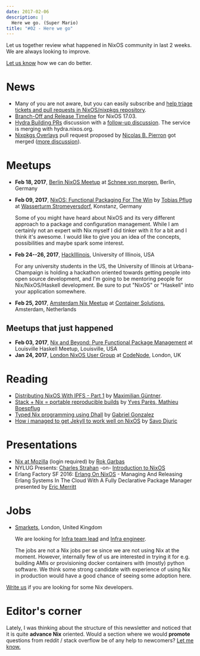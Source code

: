 ```yaml
---
date: 2017-02-06
description: |
  Here we go. (Super Mario)
title: "#02 - Here we go"
---
```


Let us together review what happened in NixOS community in last 2 weeks.
We are always looking to improve.

[Let us know](https://github.com/nixos/nixos-weekly/issues/new) how we
can do better.

# News

-   Many of you are not aware, but you can easily subscribe and [help
    triage tickets and pull requests in NixOS/nixpkgs
    repository](https://www.codetriage.com/nixos/nixpkgs).
-   [Branch-Off and Release
    Timeline](http://lists.science.uu.nl/pipermail/nix-dev/2017-January/022584.html)
    for NixOS 17.03.
-   [Hydra Building
    PRs](http://lists.science.uu.nl/pipermail/nix-dev/2017-January/022621.html)
    discussion with a [follow-up
    discussion](http://lists.science.uu.nl/pipermail/nix-dev/2017-January/022643.html).
    The service is merging with hydra.nixos.org.
-   [Nixpkgs Overlays](https://github.com/NixOS/nixpkgs/pull/21243) pull
    request proposed by [Nicolas B. Pierron](https://github.com/nbp) got
    merged ([more
    discussion](https://www.mail-archive.com/nix-dev@lists.science.uu.nl/msg29484.html)).

# Meetups

-   **Feb 18, 2017**, [Berlin NixOS
    Meetup](https://www.meetup.com/Berlin-NixOS-Meetup/events/237045577/)
    at [Schnee von
    morgen](https://maps.google.com/maps?f=q&hl=en&q=Kiefholzstrasse+1%2C+12435+Berlin%2C+Berlin%2C+de),
    Berlin, Germany

-   **Feb 09, 2017**, [NixOS: Functional Packaging For The
    Win](https://www.meetup.com/SeeIT-IT-Meetup-in-Konstanz-Kreuzlingen/events/236693855)
    by [Tobias Pflug](http://twitter.com/tpflug) at [Wasserturm
    Stromeyersdorf](https://maps.google.com/maps?f=q&hl=en&q=Turmstra%C3%9Fe+30%2C+78467+Konstanz%2C+%2C+Konstanz%2C+de),
    Konstanz, Germany

    Some of you might have heard about NixOS and its very different
    approach to a package and configuration management. While I am
    certainly not an expert with Nix myself I did tinker with it for a
    bit and I think it\'s awesome. I would like to give you an idea of
    the concepts, possibilities and maybe spark some interest.

-   **Feb 24--26, 2017**,
    [HackIllinois](https://medium.com/@HackIllinois/open-source-2017-b322ad688471#.vim3uki6h),
    University of Illinois, USA

    For any university students in the US, the University of Illinois at
    Urbana-Champaign is holding a hackathon oriented towards getting
    people into open source development, and I\'m going to be mentoring
    people for Nix/NixOS/Haskell development. Be sure to put \"NixOS\"
    or \"Haskell\" into your application somewhere.

-   **Feb 25, 2017**, [Amsterdam Nix
    Meetup](https://www.meetup.com/Amsterdam-Nix-Meetup/events/232753333/)
    at [Container
    Solutions](https://maps.google.com/maps?f=q&hl=en&q=de+Ruyterkade+142-143%2C+Amsterdam%2C+nl),
    Amsterdam, Netherlands

## Meetups that just happened

-   **Feb 03, 2017**, [Nix and Beyond: Pure Functional Package
    Management](https://www.meetup.com/Louisville-Haskell-Meetup/events/236727522/)
    at Louisville Haskell Meetup, Louisville, USA
-   **Jan 24, 2017**, [London NixOS User
    Group](https://www.meetup.com/NixOS-London/events/236255144/) at
    [CodeNode](https://maps.google.com/maps?f=q&hl=en&q=10+South+Pl%2C+London%2C+gb),
    London, UK

# Reading

-   [Distributing NixOS With IPFS - Part
    1](https://sourcediver.org/blog/2017/01/18/distributing-nixos-with-ipfs-part-1/)
    by [Maximilian Güntner](https://twitter.com/sourcediver).
-   [Stack + Nix = portable reproducible
    builds](http://blog.tweag.io/posts/2015-12-09-stack-nix.html) by
    [Yves Parès, Mathieu Boespflug](https://twitter.com/tweagio)
-   [Typed Nix programming using
    Dhall](http://www.haskellforall.com/2017/01/typed-nix-programming-using-dhall.html)
    by [Gabriel Gonzalez](https://twitter.com/GabrielG439)
-   [How i managed to get Jekyll to work well on
    NixOS](https://thisissavo.github.io/programming/2017/01/30/jekyll-setup-in-nixos.html)
    by [Savo Djuric](https://thisissavo.github.io/about)

# Presentations

-   [Nix at
    Mozilla](https://skillsmatter.com/skillscasts/9473-london-nixos-january-meetup)
    (login required) by [Rok Garbas](https://twitter.com/garbas)
-   NYLUG Presents: [Charles
    Strahan](https://twitter.com/charlesstrahan) -on- [Introduction to
    NixOS](https://www.youtube.com/watch?v=VivXSoovUFI)
-   Erlang Factory SF 2016: [Erlang On
    NixOS](https://www.youtube.com/watch?v=xRSFJH3Lw6I) - Managing And
    Releasing Erlang Systems In The Cloud With A Fully Declarative
    Package Manager presented by [Eric
    Merritt](https://twitter.com/ericbmerritt)

# Jobs

-   [Smarkets](https://smarkets.com/about), London, United Kingdom

    We are looking for [Infra team
    lead](https://boards.greenhouse.io/smarkets/jobs/486940) and [Infra
    engineer](https://boards.greenhouse.io/smarkets/jobs/486940).

    The jobs are not a Nix jobs per se since we are not using Nix at the
    moment. However, internally few of us are interested in trying it
    for e.g. building AMIs or provisioning docker containers with
    (mostly) python software. We think some strong candidate with
    experience of using Nix in production would have a good chance of
    seeing some adoption here.

[Write us](https://github.com/NixOS/nixos-weekly/issues/new) if you are
looking for some Nix developers.

# Editor\'s corner

Lately, I was thinking about the structure of this newsletter and
noticed that it is quite **advance Nix** oriented. Would a section where
we would **promote** questions from reddit / stack overflow be of any
help to newcomers? [Let me know.](https://twitter.com/garbas)
